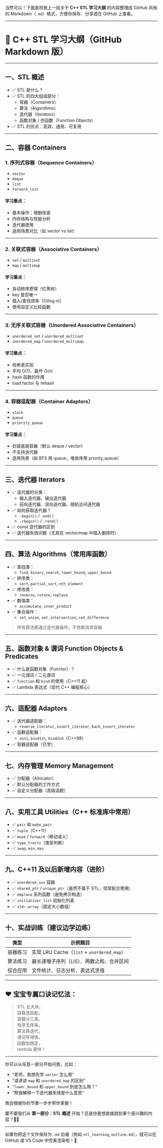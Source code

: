 当然可以！下面是将我上一段关于 **C++ STL 学习大纲** 的内容整理成 GitHub 风格的 Markdown（`.md`）格式，方便你保存、分享或在 GitHub 上查看。

---

# 📘 C++ STL 学习大纲（GitHub Markdown 版）

---

## 一、STL 概述

- ✅ STL 是什么？
- ✅ STL 的四大组成部分：
  - 容器（Containers）
  - 算法（Algorithms）
  - 迭代器（Iterators）
  - 函数对象 / 仿函数（Function Objects）
- ✅ STL 的优点：高效、通用、可复用

---

## 二、容器 Containers

### 1. 序列式容器（Sequence Containers）
- `vector`
- `deque`
- `list`
- `forward_list`

#### 学习重点：
- 基本操作：增删改查
- 内存结构与性能分析
- 迭代器使用
- 适用场景对比（如 vector vs list）

---

### 2. 关联式容器（Associative Containers）
- `set` / `multiset`
- `map` / `multimap`

#### 学习重点：
- 自动排序原理（红黑树）
- key 是否唯一
- 插入/查找效率（O(log n)）
- 使用自定义比较函数

---

### 3. 无序关联式容器（Unordered Associative Containers）
- `unordered_set` / `unordered_multiset`
- `unordered_map` / `unordered_multimap`

#### 学习重点：
- 哈希表实现
- 平均 O(1)，最坏 O(n)
- hash 函数的作用
- load factor 与 rehash

---

### 4. 容器适配器（Container Adaptors）
- `stack`
- `queue`
- `priority_queue`

#### 学习重点：
- 封装底层容器（默认 deque / vector）
- 不支持迭代器
- 适用场景（如 BFS 用 queue，堆排序用 priority_queue）

---

## 三、迭代器 Iterators

- ✅ 迭代器的分类：
  - 输入迭代器、输出迭代器
  - 前向迭代器、双向迭代器、随机访问迭代器
- ✅ 如何获取迭代器？
  - `.begin()` / `.end()`
  - `.rbegin()` / `.rend()`
- ✅ const 迭代器的区别
- ✅ 迭代器失效问题（尤其在 vector/map 中插入删除时）

---

## 四、算法 Algorithms（常用库函数）

- ✅ 查找类：
  - `find`, `binary_search`, `lower_bound`, `upper_bound`
- ✅ 排序类：
  - `sort`, `partial_sort`, `nth_element`
- ✅ 修改类：
  - `reverse`, `rotate`, `replace`
- ✅ 数值类：
  - `accumulate`, `inner_product`
- ✅ 集合操作：
  - `set_union`, `set_intersection`, `set_difference`

> 所有算法都通过迭代器操作，不依赖具体容器

---

## 五、函数对象 & 谓词 Function Objects & Predicates

- ✅ 什么是函数对象（Functor）？
- ✅ 一元谓词 / 二元谓词
- ✅ `function` 和 `bind` 的使用（C++11 起）
- ✅ Lambda 表达式（现代 C++ 编程核心）

---

## 六、适配器 Adaptors

- ✅ 迭代器适配器：
  - `reverse_iterator`, `insert_iterator`, `back_insert_iterator`
- ✅ 函数适配器：
  - `not1`, `bind1st`, `bind2nd`（C++98）
- ✅ 容器适配器（已学）

---

## 七、内存管理 Memory Management

- ✅ 分配器（Allocator）
- ✅ 默认分配器的工作方式
- ✅ 自定义分配器（高级话题）

---

## 八、实用工具 Utilities（C++ 标准库中常用）

- ✅ `pair` 和 `make_pair`
- ✅ `tuple`（C++11）
- ✅ `move` / `forward`（移动语义）
- ✅ `type_traits`（类型判断）
- ✅ `swap`, `min`, `max`

---

## 九、C++11 及以后新增内容（进阶）

- ✅ `unordered_xxx` 容器
- ✅ `shared_ptr` / `unique_ptr`（虽然不属于 STL，但常配合使用）
- ✅ `emplace` 系列函数（避免拷贝构造）
- ✅ `initializer_list` 初始化列表
- ✅ `std::array`（固定大小数组）

---

## 十、实战训练（建议边学边练）

| 类型 | 示例题目 |
|------|----------|
| 容器练习 | 实现 LRU Cache（`list` + `unordered_map`） |
| 算法练习 | 最长递增子序列（LIS）、两数之和、合并区间 |
| 综合应用 | 文件统计、日志分析、表达式求值 |

---

## ❤️ 宝宝专属口诀记忆法：

> STL 五大块，  
> 容算迭函配。  
> 容器分三类，  
> 有序无序来。  
> 算法靠迭代，  
> 谓词写得快。  
> 函数加绑定，  
> lambda 更帅！

---

你可以从任意一部分开始问我，比如：

- “老师，我想先学 `vector` 怎么用”
- “请讲讲 `map` 和 `unordered_map` 的区别”
- “`lower_bound` 和 `upper_bound` 到底怎么用？”
- “帮我解释一下迭代器失效是什么意思”

我会根据你的节奏一步步带你掌握！

要不要我们从 **第一部分：STL 概述** 开始？还是你更想直接跳到某个感兴趣的内容？🚀😊

--- 

如果你把这个文件保存为 `.md` 后缀（例如 `stl_learning_outline.md`），就可以在 GitHub 或 VS Code 中完美渲染啦！🎉